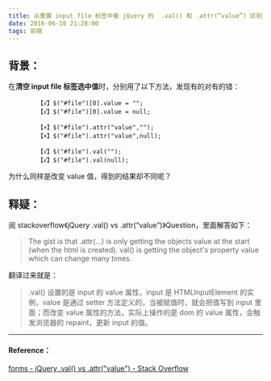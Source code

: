 ```yaml
---
title: 从重置 input file 标签中看 jQuery 的  .val() 和 .attr(“value”) 区别
date: 2016-06-10 21:28:00
tags: 前端
---
```

  
## 背景：

在**清空 input file 标签选中值**时，分别用了以下方法，发现有的对有的错：

```
        【√】$("#file")[0].value = "";
        【√】$("#file")[0].value = null;

        【×】$("#file").attr("value","");
        【×】$("#file").attr("value",null);
        
        【√】$("#file").val("");
        【√】$("#file").val(null);
```

为什么同样是改变 value 值，得到的结果却不同呢？

## 释疑：

阅 stackoverflow《jQuery .val() vs .attr(“value”)》Question，里面解答如下：

>The gist is that .attr(...) is only getting the objects value at the start (when the html is created). val() is getting the object's property value which can change many times.

翻译过来就是：

>.val() 设置的是 input 的 value 属性，input 是 HTMLInputElement 的实例，value 是通过 setter 方法定义的，当被赋值时，就会把值写到 input 里面；而改变 value 属性的方法，实际上操作的是 dom 的 value 属性，会触发浏览器的 repaint，更新 input 的值。

---

#### Reference：

[ forms - jQuery .val() vs .attr("value") - Stack Overflow ](http://stackoverflow.com/questions/8312820/jquery-val-vs-attrvalue) 
 
